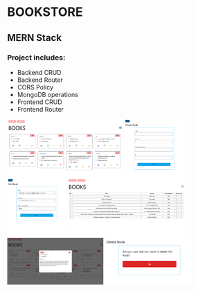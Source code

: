 # BOOKSTORE
## MERN Stack
### Project includes:
- Backend CRUD
- Backend Router
- CORS Policy
- MongoDB operations
- Frontend CRUD 
- Frontend Router 

<img src="./images/card-view.png" width=53%>
<img src="./images/create-page.png" width=26.7% >
<img src="./images/edit-page.png" width=26.7%>
<img src="./images/table-view.png" width=54%>

<img src="./images/info.png" width=44%>
<img src="./images/delete-page.png" width=40%  >
